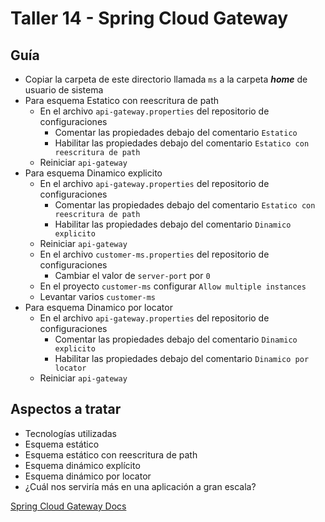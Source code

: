 # Taller 14 - Spring Cloud Gateway
## Guía

- Copiar la carpeta de este directorio llamada `ms` a la carpeta ***home*** de usuario de sistema
- Para esquema Estatico con reescritura de path
  - En el archivo `api-gateway.properties` del repositorio de configuraciones
    - Comentar las propiedades debajo del comentario `Estatico`
    - Habilitar las propiedades debajo del comentario `Estatico con reescritura de path`
  - Reiniciar `api-gateway`
- Para esquema Dinamico explicito
    - En el archivo `api-gateway.properties` del repositorio de configuraciones
        - Comentar las propiedades debajo del comentario `Estatico con reescritura de path`
        - Habilitar las propiedades debajo del comentario `Dinamico explicito`
    - Reiniciar `api-gateway`
    - En el archivo `customer-ms.properties` del repositorio de configuraciones
        - Cambiar el valor de `server-port` por `0`
    - En el proyecto `customer-ms` configurar `Allow multiple instances`
    - Levantar varios `customer-ms`
- Para esquema Dinamico por locator
    - En el archivo `api-gateway.properties` del repositorio de configuraciones
        - Comentar las propiedades debajo del comentario `Dinamico explicito`
        - Habilitar las propiedades debajo del comentario `Dinamico por locator`
    - Reiniciar `api-gateway`

## Aspectos a tratar
- Tecnologías utilizadas
- Esquema estático
- Esquema estático con reescritura de path
- Esquema dinámico explícito
- Esquema dinámico por locator
- ¿Cuál nos serviría más en una aplicación a gran escala?

[Spring Cloud Gateway Docs](https://docs.spring.io/spring-cloud-gateway/docs/current/reference/html)
